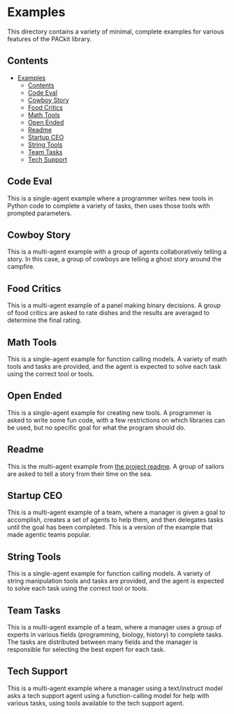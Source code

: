 # Examples

This directory contains a variety of minimal, complete examples for various features of the PACkit library.

## Contents

- [Examples](#examples)
  - [Contents](#contents)
  - [Code Eval](#code-eval)
  - [Cowboy Story](#cowboy-story)
  - [Food Critics](#food-critics)
  - [Math Tools](#math-tools)
  - [Open Ended](#open-ended)
  - [Readme](#readme)
  - [Startup CEO](#startup-ceo)
  - [String Tools](#string-tools)
  - [Team Tasks](#team-tasks)
  - [Tech Support](#tech-support)

## Code Eval

This is a single-agent example where a programmer writes new tools in Python code to complete a variety of tasks, then
uses those tools with prompted parameters.

## Cowboy Story

This is a multi-agent example with a group of agents collaboratively telling a story. In this case, a group of cowboys
are telling a ghost story around the campfire.

## Food Critics

This is a multi-agent example of a panel making binary decisions. A group of food critics are asked to rate dishes and
the results are averaged to determine the final rating.

## Math Tools

This is a single-agent example for function calling models. A variety of math tools and tasks are provided, and the
agent is expected to solve each task using the correct tool or tools.

## Open Ended

This is a single-agent example for creating new tools. A programmer is asked to write some fun code, with a few
restrictions on which libraries can be used, but no specific goal for what the program should do.

## Readme

This is the multi-agent example from [the project readme](../README.md). A group of sailors are asked to tell a
story from their time on the sea.

## Startup CEO

This is a multi-agent example of a team, where a manager is given a goal to accomplish, creates a set of agents to
help them, and then delegates tasks until the goal has been completed. This is a version of the example that made
agentic teams popular.

## String Tools

This is a single-agent example for function calling models. A variety of string manipulation tools and tasks are
provided, and the agent is expected to solve each task using the correct tool or tools.

## Team Tasks

This is a multi-agent example of a team, where a manager uses a group of experts in various fields (programming,
biology, history) to complete tasks. The tasks are distributed between many fields and the manager is responsible for
selecting the best expert for each task.

## Tech Support

This is a multi-agent example where a manager using a text/instruct model asks a tech support agent using a
function-calling model for help with various tasks, using tools available to the tech support agent.
